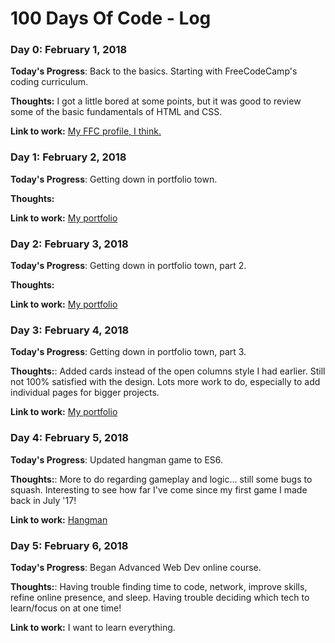 # 100 Days Of Code - Log

### Day 0: February 1, 2018

**Today's Progress**: Back to the basics. Starting with FreeCodeCamp's coding curriculum.

**Thoughts:** I got a little bored at some points, but it was good to review some of the basic fundamentals of HTML and CSS.

**Link to work:** [My FFC profile, I think.](https://www.freecodecamp.org/fcc34b34fa9-d07a-440a-a36b-644546dfd41a)

### Day 1: February 2, 2018

**Today's Progress**: Getting down in portfolio town.

**Thoughts:**

**Link to work:** [My portfolio](http://www.alisoncodes.com)

### Day 2: February 3, 2018

**Today's Progress**: Getting down in portfolio town, part 2.

**Thoughts:**

**Link to work:** [My portfolio](http://www.alisoncodes.com)

### Day 3: February 4, 2018

**Today's Progress**: Getting down in portfolio town, part 3.

**Thoughts:**: Added cards instead of the open columns style I had earlier. Still not 100% satisfied with the design. Lots more work to do, especially to add individual pages for bigger projects.

**Link to work:** [My portfolio](http://www.alisoncodes.com)

### Day 4: February 5, 2018

**Today's Progress**: Updated hangman game to ES6.

**Thoughts:**: More to do regarding gameplay and logic... still some bugs to squash. Interesting to see how far I've come since my first game I made back in July '17!

**Link to work:** [Hangman](https://anlawyer.github.io/Hangman-Game/)

### Day 5: February 6, 2018

**Today's Progress**: Began Advanced Web Dev online course.

**Thoughts:**: Having trouble finding time to code, network, improve skills, refine online presence, and sleep. Having trouble deciding which tech to learn/focus on at one time!

**Link to work:** I want to learn everything.
